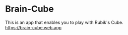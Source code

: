 # Brain-Cube

This is an app that enables you to play with Rubik's Cube.  
https://brain-cube.web.app
